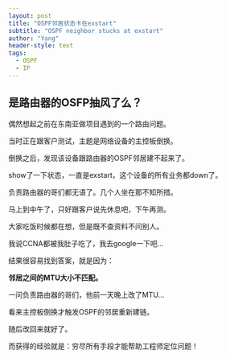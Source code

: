 ```yaml
---
layout: post
title: "OSPF邻居状态卡在exstart"
subtitle: "OSPF neighbor stucks at exstart"
author: "Yang"
header-style: text
tags:
  - OSPF
  - IP
---
```



是路由器的OSFP抽风了么？
------

偶然想起之前在东南亚做项目遇到的一个路由问题。

当时正在跟客户测试，主题是网络设备的主控板倒换。

倒换之后，发现该设备跟路由器的OSPF邻居建不起来了。

show了一下状态，一直是exstart，这个设备的所有业务都down了。

负责路由器的哥们都无语了。几个人坐在那不知所措。

马上到中午了，只好跟客户说先休息吧，下午再测。

大家吃饭时候都在想，但是既不查资料不问别人。

我说CCNA都被我肚子吃了，我去google一下吧…

结果很容易找到答案，就是因为：

**邻居之间的MTU大小不匹配。**

一问负责路由器的哥们，他前一天晚上改了MTU…

看来主控板倒换才触发OSPF的邻居重新建链。

随后改回来就好了。

而获得的经验就是：穷尽所有手段才能帮助工程师定位问题！
